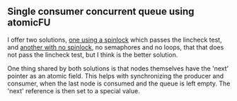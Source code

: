 ## Single consumer concurrent queue using atomicFU

I offer two solutions, [one using a spinlock](./src/main/kotlin/com/aleksa/select/SpinlockConcurrentQueue.kt) which passes the lincheck test, and [another with no spinlock](./src/main/kotlin/com/aleksa/select/NoSpinlockConcurrentQueue.kt), no semaphores and no loops, that that does not pass the lincheck test, but I think is the better solution.

One thing shared by both solutions is that nodes themselves have the 'next' pointer as an atomic field. This helps with synchronizing the producer and consumer, when the last node is consumed and the queue is left empty. The 'next' reference is then set to a special value.